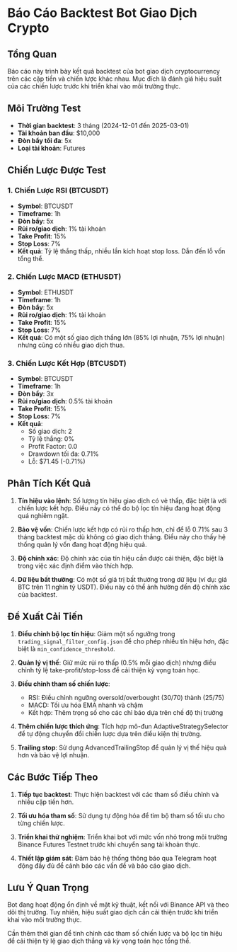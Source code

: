 # Báo Cáo Backtest Bot Giao Dịch Crypto

## Tổng Quan
Báo cáo này trình bày kết quả backtest của bot giao dịch cryptocurrency trên các cặp tiền và chiến lược khác nhau. Mục đích là đánh giá hiệu suất của các chiến lược trước khi triển khai vào môi trường thực.

## Môi Trường Test
- **Thời gian backtest**: 3 tháng (2024-12-01 đến 2025-03-01)
- **Tài khoản ban đầu**: $10,000
- **Đòn bẩy tối đa**: 5x
- **Loại tài khoản**: Futures

## Chiến Lược Được Test

### 1. Chiến Lược RSI (BTCUSDT)
- **Symbol**: BTCUSDT
- **Timeframe**: 1h
- **Đòn bẩy**: 5x
- **Rủi ro/giao dịch**: 1% tài khoản
- **Take Profit**: 15%
- **Stop Loss**: 7%
- **Kết quả**: Tỷ lệ thắng thấp, nhiều lần kích hoạt stop loss. Dẫn đến lỗ vốn tổng thể.

### 2. Chiến Lược MACD (ETHUSDT)
- **Symbol**: ETHUSDT
- **Timeframe**: 1h
- **Đòn bẩy**: 5x
- **Rủi ro/giao dịch**: 1% tài khoản
- **Take Profit**: 15%
- **Stop Loss**: 7%
- **Kết quả**: Có một số giao dịch thắng lớn (85% lợi nhuận, 75% lợi nhuận) nhưng cũng có nhiều giao dịch thua.

### 3. Chiến Lược Kết Hợp (BTCUSDT)
- **Symbol**: BTCUSDT
- **Timeframe**: 1h
- **Đòn bẩy**: 3x
- **Rủi ro/giao dịch**: 0.5% tài khoản
- **Take Profit**: 15%
- **Stop Loss**: 7%
- **Kết quả**: 
  - Số giao dịch: 2
  - Tỷ lệ thắng: 0%
  - Profit Factor: 0.0
  - Drawdown tối đa: 0.71%
  - Lỗ: $71.45 (-0.71%)

## Phân Tích Kết Quả

1. **Tín hiệu vào lệnh**: Số lượng tín hiệu giao dịch có vẻ thấp, đặc biệt là với chiến lược kết hợp. Điều này có thể do bộ lọc tín hiệu đang hoạt động quá nghiêm ngặt.

2. **Bảo vệ vốn**: Chiến lược kết hợp có rủi ro thấp hơn, chỉ để lỗ 0.71% sau 3 tháng backtest mặc dù không có giao dịch thắng. Điều này cho thấy hệ thống quản lý vốn đang hoạt động hiệu quả.

3. **Độ chính xác**: Độ chính xác của tín hiệu cần được cải thiện, đặc biệt là trong việc xác định điểm vào thích hợp.

4. **Dữ liệu bất thường**: Có một số giá trị bất thường trong dữ liệu (ví dụ: giá BTC trên 11 nghìn tỷ USDT). Điều này có thể ảnh hưởng đến độ chính xác của backtest.

## Đề Xuất Cải Tiến

1. **Điều chỉnh bộ lọc tín hiệu**: Giảm một số ngưỡng trong `trading_signal_filter_config.json` để cho phép nhiều tín hiệu hơn, đặc biệt là `min_confidence_threshold`.

2. **Quản lý vị thế**: Giữ mức rủi ro thấp (0.5% mỗi giao dịch) nhưng điều chỉnh tỷ lệ take-profit/stop-loss để cải thiện kỳ vọng toán học.

3. **Điều chỉnh tham số chiến lược**:
   - RSI: Điều chỉnh ngưỡng oversold/overbought (30/70) thành (25/75)
   - MACD: Tối ưu hóa EMA nhanh và chậm
   - Kết hợp: Thêm trọng số cho các chỉ báo dựa trên chế độ thị trường

4. **Thêm chiến lược thích ứng**: Tích hợp mô-đun AdaptiveStrategySelector để tự động chuyển đổi chiến lược dựa trên điều kiện thị trường.

5. **Trailing stop**: Sử dụng AdvancedTrailingStop để quản lý vị thế hiệu quả hơn và bảo vệ lợi nhuận.

## Các Bước Tiếp Theo

1. **Tiếp tục backtest**: Thực hiện backtest với các tham số điều chỉnh và nhiều cặp tiền hơn.

2. **Tối ưu hóa tham số**: Sử dụng tự động hóa để tìm bộ tham số tối ưu cho từng chiến lược.

3. **Triển khai thử nghiệm**: Triển khai bot với mức vốn nhỏ trong môi trường Binance Futures Testnet trước khi chuyển sang tài khoản thực.

4. **Thiết lập giám sát**: Đảm bảo hệ thống thông báo qua Telegram hoạt động đầy đủ để cảnh báo các vấn đề và báo cáo giao dịch.

## Lưu Ý Quan Trọng

Bot đang hoạt động ổn định về mặt kỹ thuật, kết nối với Binance API và theo dõi thị trường. Tuy nhiên, hiệu suất giao dịch cần cải thiện trước khi triển khai vào môi trường thực.

Cần thêm thời gian để tinh chỉnh các tham số chiến lược và bộ lọc tín hiệu để cải thiện tỷ lệ giao dịch thắng và kỳ vọng toán học tổng thể.